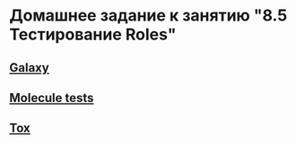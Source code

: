 # Домашнее задание к занятию "8.5 Тестирование Roles"

## [Galaxy](https://github.com/develtime/galaxy)

## [Molecule tests](https://github.com/develtime/galaxy/releases/tag/v0.0.4)

## [Tox](https://github.com/develtime/galaxy/releases/tag/v0.0.5)